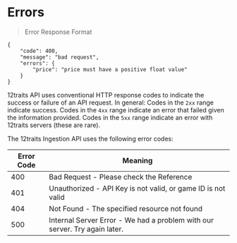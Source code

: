 # Errors

> Error Response Format

```shell
{
    "code": 400,
    "message": "bad request",
    "errors": {
        "price": "price must have a positive float value"
    }
}
```

12traits API uses conventional HTTP response codes to indicate the success or failure of an API request. In general: Codes in the `2xx` range indicate success. Codes in the `4xx` range indicate an error that failed given the information provided. Codes in the `5xx` range indicate an error with 12traits servers (these are rare).

The 12traits Ingestion API uses the following error codes:

Error Code | Meaning
---------- | -------
400 | Bad Request - Please check the Reference
401 | Unauthorized - API Key is not valid, or game ID is not valid
404 | Not Found - The specified resource not found
500 | Internal Server Error - We had a problem with our server. Try again later.
